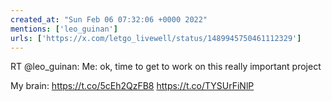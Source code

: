 ```yaml
---
created_at: "Sun Feb 06 07:32:06 +0000 2022"
mentions: ['leo_guinan']
urls: ['https://x.com/letgo_livewell/status/1489945750461112329']
---
```


RT @leo_guinan: Me: ok, time to get to work on this really important project

My brain: https://t.co/5cEh2QzFB8 https://t.co/TYSUrFiNlP